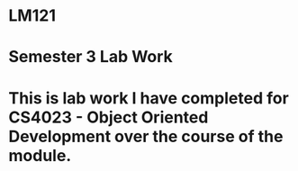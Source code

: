 # LM121
# Semester 3 Lab Work

# This is lab work I have completed for CS4023 - Object Oriented Development over the course of the module.
